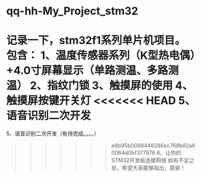 # qq-hh-My_Project_stm32
记录一下，stm32f1系列单片机项目。
包含：
1、温度传感器系列（K型热电偶）+4.0寸屏幕显示（单路测温、多路测温）
2、指纹门锁 
3、触摸屏的使用
4、触摸屏按键开关灯
<<<<<<< HEAD
5、语音识别二次开发
=======
5、语音识别二次开发（有待完成。。。。）
>>>>>>> e8b95b0088448286ec768b82a60064d0bf377976
6、让你的STM32开发板连接网络
如有不足之处，希望大家能够指出，感谢！
